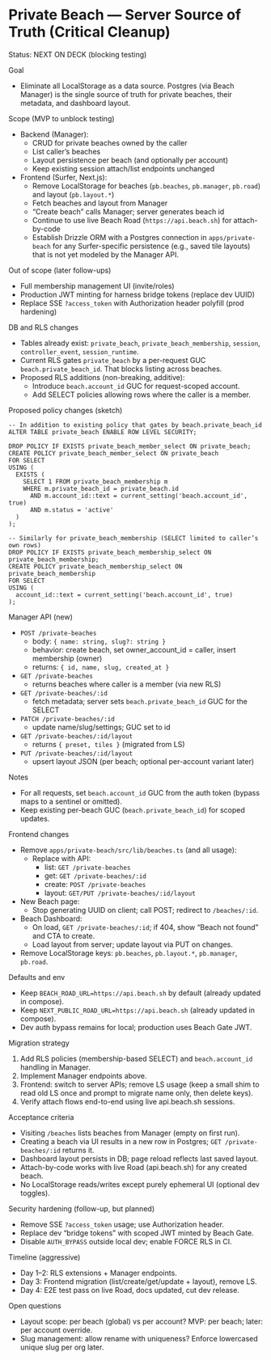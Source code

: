 # Private Beach — Server Source of Truth (Critical Cleanup)

Status: NEXT ON DECK (blocking testing)

Goal
- Eliminate all LocalStorage as a data source. Postgres (via Beach Manager) is the single source of truth for private beaches, their metadata, and dashboard layout.

Scope (MVP to unblock testing)
- Backend (Manager):
  - CRUD for private beaches owned by the caller
  - List caller’s beaches
  - Layout persistence per beach (and optionally per account)
  - Keep existing session attach/list endpoints unchanged
- Frontend (Surfer, Next.js):
  - Remove LocalStorage for beaches (`pb.beaches`, `pb.manager`, `pb.road`) and layout (`pb.layout.*`)
  - Fetch beaches and layout from Manager
  - “Create beach” calls Manager; server generates beach id
  - Continue to use live Beach Road (`https://api.beach.sh`) for attach-by-code
  - Establish Drizzle ORM with a Postgres connection in `apps/private-beach` for any Surfer-specific persistence (e.g., saved tile layouts) that is not yet modeled by the Manager API.

Out of scope (later follow-ups)
- Full membership management UI (invite/roles)
- Production JWT minting for harness bridge tokens (replace dev UUID)
- Replace SSE `?access_token` with Authorization header polyfill (prod hardening)

DB and RLS changes
- Tables already exist: `private_beach`, `private_beach_membership`, `session`, `controller_event`, `session_runtime`.
- Current RLS gates `private_beach` by a per-request GUC `beach.private_beach_id`. That blocks listing across beaches.
- Proposed RLS additions (non-breaking, additive):
  - Introduce `beach.account_id` GUC for request-scoped account.
  - Add SELECT policies allowing rows where the caller is a member.

Proposed policy changes (sketch)
```
-- In addition to existing policy that gates by beach.private_beach_id
ALTER TABLE private_beach ENABLE ROW LEVEL SECURITY;

DROP POLICY IF EXISTS private_beach_member_select ON private_beach;
CREATE POLICY private_beach_member_select ON private_beach
FOR SELECT
USING (
  EXISTS (
    SELECT 1 FROM private_beach_membership m
    WHERE m.private_beach_id = private_beach.id
      AND m.account_id::text = current_setting('beach.account_id', true)
      AND m.status = 'active'
  )
);

-- Similarly for private_beach_membership (SELECT limited to caller’s own rows)
DROP POLICY IF EXISTS private_beach_membership_select ON private_beach_membership;
CREATE POLICY private_beach_membership_select ON private_beach_membership
FOR SELECT
USING (
  account_id::text = current_setting('beach.account_id', true)
);
```

Manager API (new)
- `POST /private-beaches`
  - body: `{ name: string, slug?: string }`
  - behavior: create beach, set owner_account_id = caller, insert membership (owner)
  - returns: `{ id, name, slug, created_at }`
- `GET /private-beaches`
  - returns beaches where caller is a member (via new RLS)
- `GET /private-beaches/:id`
  - fetch metadata; server sets `beach.private_beach_id` GUC for the SELECT
- `PATCH /private-beaches/:id`
  - update name/slug/settings; GUC set to id
- `GET /private-beaches/:id/layout`
  - returns `{ preset, tiles }` (migrated from LS)
- `PUT /private-beaches/:id/layout`
  - upsert layout JSON (per beach; optional per-account variant later)

Notes
- For all requests, set `beach.account_id` GUC from the auth token (bypass maps to a sentinel or omitted).
- Keep existing per-beach GUC (`beach.private_beach_id`) for scoped updates.

Frontend changes
- Remove `apps/private-beach/src/lib/beaches.ts` (and all usage):
  - Replace with API:
    - list: `GET /private-beaches`
    - get: `GET /private-beaches/:id`
    - create: `POST /private-beaches`
    - layout: `GET/PUT /private-beaches/:id/layout`
- New Beach page:
  - Stop generating UUID on client; call POST; redirect to `/beaches/:id`.
- Beach Dashboard:
  - On load, `GET /private-beaches/:id`; if 404, show “Beach not found” and CTA to create.
  - Load layout from server; update layout via PUT on changes.
- Remove LocalStorage keys: `pb.beaches`, `pb.layout.*`, `pb.manager`, `pb.road`.

Defaults and env
- Keep `BEACH_ROAD_URL=https://api.beach.sh` by default (already updated in compose).
- Keep `NEXT_PUBLIC_ROAD_URL=https://api.beach.sh` (already updated in compose).
- Dev auth bypass remains for local; production uses Beach Gate JWT.

Migration strategy
1) Add RLS policies (membership-based SELECT) and `beach.account_id` handling in Manager.
2) Implement Manager endpoints above.
3) Frontend: switch to server APIs; remove LS usage (keep a small shim to read old LS once and prompt to migrate name only, then delete keys).
4) Verify attach flows end-to-end using live api.beach.sh sessions.

Acceptance criteria
- Visiting `/beaches` lists beaches from Manager (empty on first run).
- Creating a beach via UI results in a new row in Postgres; `GET /private-beaches/:id` returns it.
- Dashboard layout persists in DB; page reload reflects last saved layout.
- Attach-by-code works with live Road (api.beach.sh) for any created beach.
- No LocalStorage reads/writes except purely ephemeral UI (optional dev toggles).

Security hardening (follow-up, but planned)
- Remove SSE `?access_token` usage; use Authorization header.
- Replace dev “bridge tokens” with scoped JWT minted by Beach Gate.
- Disable `AUTH_BYPASS` outside local dev; enable FORCE RLS in CI.

Timeline (aggressive)
- Day 1–2: RLS extensions + Manager endpoints.
- Day 3: Frontend migration (list/create/get/update + layout), remove LS.
- Day 4: E2E test pass on live Road, docs updated, cut dev release.

Open questions
- Layout scope: per beach (global) vs per account? MVP: per beach; later: per account override.
- Slug management: allow rename with uniqueness? Enforce lowercased unique slug per org later.

